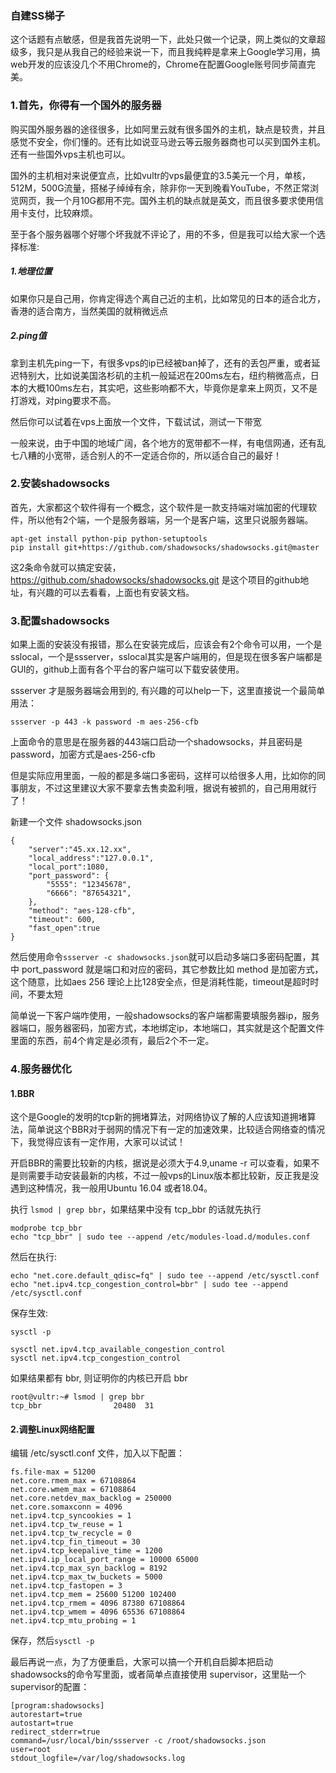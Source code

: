 ### 自建SS梯子

这个话题有点敏感，但是我首先说明一下，此处只做一个记录，网上类似的文章超级多，我只是从我自己的经验来说一下，而且我纯粹是拿来上Google学习用，搞web开发的应该没几个不用Chrome的，Chrome在配置Google账号同步简直完美。

### 1.首先，你得有一个国外的服务器
购买国外服务器的途径很多，比如阿里云就有很多国外的主机，缺点是较贵，并且感觉不安全，你们懂的。还有比如说亚马逊云等云服务器商也可以买到国外主机。还有一些国外vps主机也可以。

国外的主机相对来说便宜点，比如vultr的vps最便宜的3.5美元一个月，单核，512M，500G流量，搭梯子绰绰有余，除非你一天到晚看YouTube，不然正常浏览网页，我一个月10G都用不完。国外主机的缺点就是英文，而且很多要求使用信用卡支付，比较麻烦。

至于各个服务器哪个好哪个坏我就不评论了，用的不多，但是我可以给大家一个选择标准:

##### 1.地理位置

如果你只是自己用，你肯定得选个离自己近的主机，比如常见的日本的适合北方，香港的适合南方，当然美国的就稍微远点

##### 2.ping值

拿到主机先ping一下，有很多vps的ip已经被ban掉了，还有的丢包严重，或者延迟特别大，比如说美国洛杉矶的主机一般延迟在200ms左右，纽约稍微高点，日本的大概100ms左右，其实吧，这些影响都不大，毕竟你是拿来上网页，又不是打游戏，对ping要求不高。

然后你可以试着在vps上面放一个文件，下载试试，测试一下带宽

一般来说，由于中国的地域广阔，各个地方的宽带都不一样，有电信网通，还有乱七八糟的小宽带，适合别人的不一定适合你的，所以适合自己的最好！

### 2.安装shadowsocks
首先，大家都这个软件得有一个概念，这个软件是一款支持端对端加密的代理软件，所以他有2个端，一个是服务器端，另一个是客户端，这里只说服务器端。

```
apt-get install python-pip python-setuptools
pip install git+https://github.com/shadowsocks/shadowsocks.git@master
```
这2条命令就可以搞定安装，https://github.com/shadowsocks/shadowsocks.git 是这个项目的github地址，有兴趣的可以去看看，上面也有安装文档。

### 3.配置shadowsocks
如果上面的安装没有报错，那么在安装完成后，应该会有2个命令可以用，一个是sslocal，一个是ssserver，sslocal其实是客户端用的，但是现在很多客户端都是GUI的，github上面有各个平台的客户端可以下载安装使用。

ssserver 才是服务器端会用到的, 有兴趣的可以help一下，这里直接说一个最简单用法：

```
ssserver -p 443 -k password -m aes-256-cfb
```
上面命令的意思是在服务器的443端口启动一个shadowsocks，并且密码是password，加密方式是aes-256-cfb

但是实际应用里面，一般的都是多端口多密码，这样可以给很多人用，比如你的同事朋友，不过这里建议大家不要拿去售卖盈利哦，据说有被抓的，自己用用就行了！

新建一个文件 shadowsocks.json
```
{
    "server":"45.xx.12.xx",
    "local_address":"127.0.0.1",
    "local_port":1080,
    "port_password": {
        "5555": "12345678",
        "6666": "87654321",
    },
    "method": "aes-128-cfb",
    "timeout": 600,
    "fast_open":true
}
```
然后使用命令```ssserver -c shadowsocks.json```就可以启动多端口多密码配置，其中 port_password 就是端口和对应的密码，其它参数比如 method 是加密方式，这个随意，比如aes 256 理论上比128安全点，但是消耗性能，timeout是超时时间，不要太短

简单说一下客户端咋使用，一般shadowsocks的客户端都需要填服务器ip，服务器端口，服务器密码，加密方式，本地绑定ip，本地端口，其实就是这个配置文件里面的东西，前4个肯定是必须有，最后2个不一定。

### 4.服务器优化

#### 1.BBR

这个是Google的发明的tcp新的拥堵算法，对网络协议了解的人应该知道拥堵算法，简单说这个BBR对于弱网的情况下有一定的加速效果，比较适合网络查的情况下，我觉得应该有一定作用，大家可以试试！

开启BBR的需要比较新的内核，据说是必须大于4.9,uname -r 可以查看，如果不是则需要手动安装最新的内核，不过一般vps的Linux版本都比较新，反正我是没遇到这种情况，我一般用Ubuntu 16.04 或者18.04。

执行 ```lsmod | grep bbr```，如果结果中没有 tcp_bbr 的话就先执行

```
modprobe tcp_bbr
echo "tcp_bbr" | sudo tee --append /etc/modules-load.d/modules.conf
```
然后在执行:
```
echo "net.core.default_qdisc=fq" | sudo tee --append /etc/sysctl.conf
echo "net.ipv4.tcp_congestion_control=bbr" | sudo tee --append /etc/sysctl.conf
```
保存生效:
```
sysctl -p
```

```
sysctl net.ipv4.tcp_available_congestion_control
sysctl net.ipv4.tcp_congestion_control
```
如果结果都有 bbr, 则证明你的内核已开启 bbr
```
root@vultr:~# lsmod | grep bbr
tcp_bbr                20480  31
```

#### 2.调整Linux网络配置

编辑 /etc/sysctl.conf 文件，加入以下配置：
```
fs.file-max = 51200
net.core.rmem_max = 67108864
net.core.wmem_max = 67108864
net.core.netdev_max_backlog = 250000
net.core.somaxconn = 4096
net.ipv4.tcp_syncookies = 1
net.ipv4.tcp_tw_reuse = 1
net.ipv4.tcp_tw_recycle = 0
net.ipv4.tcp_fin_timeout = 30
net.ipv4.tcp_keepalive_time = 1200
net.ipv4.ip_local_port_range = 10000 65000
net.ipv4.tcp_max_syn_backlog = 8192
net.ipv4.tcp_max_tw_buckets = 5000
net.ipv4.tcp_fastopen = 3
net.ipv4.tcp_mem = 25600 51200 102400
net.ipv4.tcp_rmem = 4096 87380 67108864
net.ipv4.tcp_wmem = 4096 65536 67108864
net.ipv4.tcp_mtu_probing = 1
```
保存，然后```sysctl -p```

最后再说一点，为了方便重启，大家可以搞一个开机自启脚本把启动shadowsocks的命令写里面，或者简单点直接使用 supervisor，这里贴一个supervisor的配置：
```
[program:shadowsocks]
autorestart=true
autostart=true
redirect_stderr=true
command=/usr/local/bin/ssserver -c /root/shadowsocks.json
user=root
stdout_logfile=/var/log/shadowsocks.log
```